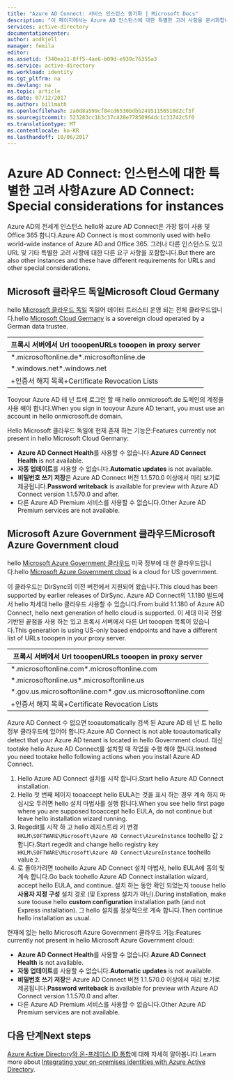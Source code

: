 ```yaml
---
title: "Azure AD Connect: 서비스 인스턴스 동기화 | Microsoft Docs"
description: "이 페이지에서는 Azure AD 인스턴스에 대한 특별한 고려 사항을 문서화합니다."
services: active-directory
documentationcenter: 
author: andkjell
manager: femila
editor: 
ms.assetid: f340ea11-8ff5-4ae6-b09d-e939c76355a3
ms.service: active-directory
ms.workload: identity
ms.tgt_pltfrm: na
ms.devlang: na
ms.topic: article
ms.date: 07/12/2017
ms.author: billmath
ms.openlocfilehash: 2a0d8a599cf84cd6530bdbb24951156510d2cf3f
ms.sourcegitcommit: 523283cc1b3c37c428e77850964dc1c33742c5f0
ms.translationtype: MT
ms.contentlocale: ko-KR
ms.lasthandoff: 10/06/2017
---
```

# <a name="azure-ad-connect-special-considerations-for-instances"></a><span data-ttu-id="10893-103">Azure AD Connect: 인스턴스에 대한 특별한 고려 사항</span><span class="sxs-lookup"><span data-stu-id="10893-103">Azure AD Connect: Special considerations for instances</span></span>
<span data-ttu-id="10893-104">Azure AD의 전세계 인스턴스 hello와 azure AD Connect은 가장 많이 사용 및 Office 365 합니다.</span><span class="sxs-lookup"><span data-stu-id="10893-104">Azure AD Connect is most commonly used with hello world-wide instance of Azure AD and Office 365.</span></span> <span data-ttu-id="10893-105">그러나 다른 인스턴스도 있고 URL 및 기타 특별한 고려 사항에 대한 다른 요구 사항을 포함합니다.</span><span class="sxs-lookup"><span data-stu-id="10893-105">But there are also other instances and these have different requirements for URLs and other special considerations.</span></span>

## <a name="microsoft-cloud-germany"></a><span data-ttu-id="10893-106">Microsoft 클라우드 독일</span><span class="sxs-lookup"><span data-stu-id="10893-106">Microsoft Cloud Germany</span></span>
<span data-ttu-id="10893-107">hello [Microsoft 클라우드 독일](http://www.microsoft.de/cloud-deutschland) 독일어 데이터 트러스티 운영 되는 전체 클라우드입니다.</span><span class="sxs-lookup"><span data-stu-id="10893-107">hello [Microsoft Cloud Germany](http://www.microsoft.de/cloud-deutschland) is a sovereign cloud operated by a German data trustee.</span></span>

| <span data-ttu-id="10893-108">프록시 서버에서 Url tooopen</span><span class="sxs-lookup"><span data-stu-id="10893-108">URLs tooopen in proxy server</span></span> |
| --- |
| <span data-ttu-id="10893-109">\*.microsoftonline.de</span><span class="sxs-lookup"><span data-stu-id="10893-109">\*.microsoftonline.de</span></span> |
| <span data-ttu-id="10893-110">\*.windows.net</span><span class="sxs-lookup"><span data-stu-id="10893-110">\*.windows.net</span></span> |
| <span data-ttu-id="10893-111">+인증서 해지 목록</span><span class="sxs-lookup"><span data-stu-id="10893-111">+Certificate Revocation Lists</span></span> |

<span data-ttu-id="10893-112">Tooyour Azure AD 테 넌 트에 로그인 할 때 hello onmicrosoft.de 도메인의 계정을 사용 해야 합니다.</span><span class="sxs-lookup"><span data-stu-id="10893-112">When you sign in tooyour Azure AD tenant, you must use an account in hello onmicrosoft.de domain.</span></span>

<span data-ttu-id="10893-113">Hello Microsoft 클라우드 독일에 현재 존재 하는 기능은:</span><span class="sxs-lookup"><span data-stu-id="10893-113">Features currently not present in hello Microsoft Cloud Germany:</span></span>

* <span data-ttu-id="10893-114">**Azure AD Connect Health**를 사용할 수 없습니다.</span><span class="sxs-lookup"><span data-stu-id="10893-114">**Azure AD Connect Health** is not available.</span></span>
* <span data-ttu-id="10893-115">**자동 업데이트**를 사용할 수 없습니다.</span><span class="sxs-lookup"><span data-stu-id="10893-115">**Automatic updates** is not available.</span></span>
* <span data-ttu-id="10893-116">**비밀번호 쓰기 저장**은 Azure AD Connect 버전 1.1.570.0 이상에서 미리 보기로 제공됩니다.</span><span class="sxs-lookup"><span data-stu-id="10893-116">**Password writeback** is available for preview with Azure AD Connect version 1.1.570.0 and after.</span></span>
* <span data-ttu-id="10893-117">다른 Azure AD Premium 서비스를 사용할 수 없습니다.</span><span class="sxs-lookup"><span data-stu-id="10893-117">Other Azure AD Premium services are not available.</span></span>

## <a name="microsoft-azure-government-cloud"></a><span data-ttu-id="10893-118">Microsoft Azure Government 클라우드</span><span class="sxs-lookup"><span data-stu-id="10893-118">Microsoft Azure Government cloud</span></span>
<span data-ttu-id="10893-119">hello [Microsoft Azure Government 클라우드](https://azure.microsoft.com/features/gov/) 미국 정부에 대 한 클라우드입니다.</span><span class="sxs-lookup"><span data-stu-id="10893-119">hello [Microsoft Azure Government cloud](https://azure.microsoft.com/features/gov/) is a cloud for US government.</span></span>

<span data-ttu-id="10893-120">이 클라우드는 DirSync의 이전 버전에서 지원되어 왔습니다.</span><span class="sxs-lookup"><span data-stu-id="10893-120">This cloud has been supported by earlier releases of DirSync.</span></span> <span data-ttu-id="10893-121">Azure AD Connect의 1.1.180 빌드에서 hello 차세대 hello 클라우드 사용할 수 있습니다.</span><span class="sxs-lookup"><span data-stu-id="10893-121">From build 1.1.180 of Azure AD Connect, hello next generation of hello cloud is supported.</span></span> <span data-ttu-id="10893-122">이 세대 미국 전용 기반된 끝점을 사용 하는 있고 프록시 서버에서 다른 Url tooopen 목록이 있습니다.</span><span class="sxs-lookup"><span data-stu-id="10893-122">This generation is using US-only based endpoints and have a different list of URLs tooopen in your proxy server.</span></span>

| <span data-ttu-id="10893-123">프록시 서버에서 Url tooopen</span><span class="sxs-lookup"><span data-stu-id="10893-123">URLs tooopen in proxy server</span></span> |
| --- |
| <span data-ttu-id="10893-124">\*.microsoftonline.com</span><span class="sxs-lookup"><span data-stu-id="10893-124">\*.microsoftonline.com</span></span> |
| <span data-ttu-id="10893-125">\*.microsoftonline.us</span><span class="sxs-lookup"><span data-stu-id="10893-125">\*.microsoftonline.us</span></span> |
| <span data-ttu-id="10893-126">\*.gov.us.microsoftonline.com</span><span class="sxs-lookup"><span data-stu-id="10893-126">\*.gov.us.microsoftonline.com</span></span> |
| <span data-ttu-id="10893-127">+인증서 해지 목록</span><span class="sxs-lookup"><span data-stu-id="10893-127">+Certificate Revocation Lists</span></span> |

<span data-ttu-id="10893-128">Azure AD Connect 수 없으면 tooautomatically 검색 된 Azure AD 테 넌 트 hello 정부 클라우드에 있어야 합니다.</span><span class="sxs-lookup"><span data-stu-id="10893-128">Azure AD Connect is not able tooautomatically detect that your Azure AD tenant is located in hello Government cloud.</span></span> <span data-ttu-id="10893-129">대신 tootake hello Azure AD Connect를 설치할 때 작업을 수행 해야 합니다.</span><span class="sxs-lookup"><span data-stu-id="10893-129">Instead you need tootake hello following actions when you install Azure AD Connect.</span></span>

1. <span data-ttu-id="10893-130">Hello Azure AD Connect 설치를 시작 합니다.</span><span class="sxs-lookup"><span data-stu-id="10893-130">Start hello Azure AD Connect installation.</span></span>
2. <span data-ttu-id="10893-131">Hello 첫 번째 페이지 tooaccept hello EULA는 것을 표시 하는 경우 계속 하지 마십시오 두려면 hello 설치 마법사를 실행 합니다.</span><span class="sxs-lookup"><span data-stu-id="10893-131">When you see hello first page where you are supposed tooaccept hello EULA, do not continue but leave hello installation wizard running.</span></span>
3. <span data-ttu-id="10893-132">Regedit를 시작 하 고 hello 레지스트리 키 변경 `HKLM\SOFTWARE\Microsoft\Azure AD Connect\AzureInstance` toohello 값 `2`합니다.</span><span class="sxs-lookup"><span data-stu-id="10893-132">Start regedit and change hello registry key `HKLM\SOFTWARE\Microsoft\Azure AD Connect\AzureInstance` toohello value `2`.</span></span>
4. <span data-ttu-id="10893-133">로 돌아가려면 toohello Azure AD Connect 설치 마법사, hello EULA에 동의 및 계속 합니다.</span><span class="sxs-lookup"><span data-stu-id="10893-133">Go back toohello Azure AD Connect installation wizard, accept hello EULA, and continue.</span></span> <span data-ttu-id="10893-134">설치 하는 동안 확인 되었는지 toouse hello **사용자 지정 구성** 설치 경로 (및 Express 설치가 아닌).</span><span class="sxs-lookup"><span data-stu-id="10893-134">During installation, make sure toouse hello **custom configuration** installation path (and not Express installation).</span></span> <span data-ttu-id="10893-135">그 hello 설치를 정상적으로 계속 합니다.</span><span class="sxs-lookup"><span data-stu-id="10893-135">Then continue hello installation as usual.</span></span>

<span data-ttu-id="10893-136">현재에 없는 hello Microsoft Azure Government 클라우드 기능:</span><span class="sxs-lookup"><span data-stu-id="10893-136">Features currently not present in hello Microsoft Azure Government cloud:</span></span>

* <span data-ttu-id="10893-137">**Azure AD Connect Health**를 사용할 수 없습니다.</span><span class="sxs-lookup"><span data-stu-id="10893-137">**Azure AD Connect Health** is not available.</span></span>
* <span data-ttu-id="10893-138">**자동 업데이트**를 사용할 수 없습니다.</span><span class="sxs-lookup"><span data-stu-id="10893-138">**Automatic updates** is not available.</span></span>
* <span data-ttu-id="10893-139">**비밀번호 쓰기 저장**은 Azure AD Connect 버전 1.1.570.0 이상에서 미리 보기로 제공됩니다.</span><span class="sxs-lookup"><span data-stu-id="10893-139">**Password writeback**  is available for preview with Azure AD Connect version 1.1.570.0 and after.</span></span>
* <span data-ttu-id="10893-140">다른 Azure AD Premium 서비스를 사용할 수 없습니다.</span><span class="sxs-lookup"><span data-stu-id="10893-140">Other Azure AD Premium services are not available.</span></span>

## <a name="next-steps"></a><span data-ttu-id="10893-141">다음 단계</span><span class="sxs-lookup"><span data-stu-id="10893-141">Next steps</span></span>
<span data-ttu-id="10893-142">[Azure Active Directory와 온-프레미스 ID 통합](active-directory-aadconnect.md)에 대해 자세히 알아봅니다.</span><span class="sxs-lookup"><span data-stu-id="10893-142">Learn more about [Integrating your on-premises identities with Azure Active Directory](active-directory-aadconnect.md).</span></span>
